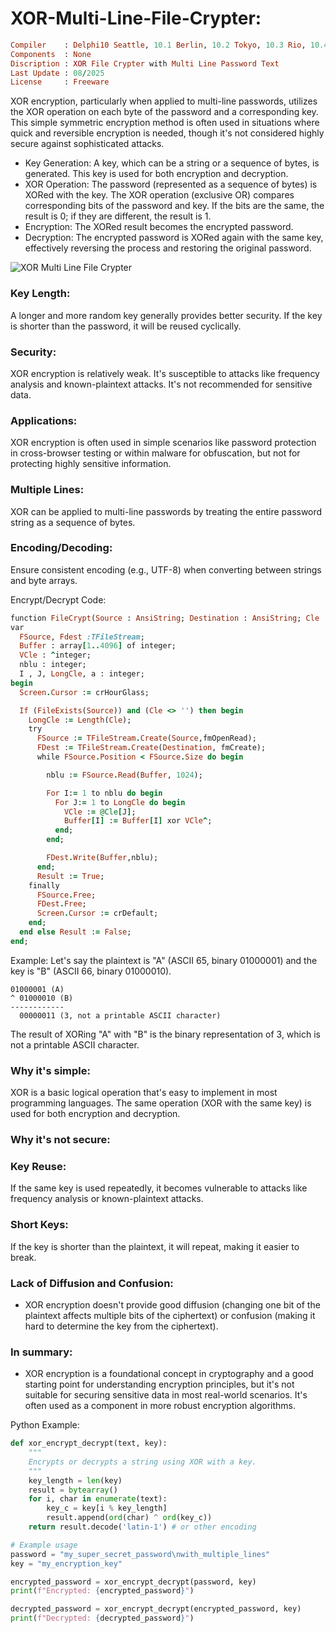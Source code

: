 # XOR-Multi-Line-File-Crypter:

```ruby
Compiler    : Delphi10 Seattle, 10.1 Berlin, 10.2 Tokyo, 10.3 Rio, 10.4 Sydney, 11 Alexandria, 12 Athens
Components  : None
Discription : XOR File Crypter with Multi Line Password Text
Last Update : 08/2025
License     : Freeware
```

XOR encryption, particularly when applied to multi-line passwords, utilizes the XOR operation on each byte of the password and a corresponding key. This simple symmetric encryption method is often used in situations where quick and reversible encryption is needed, though it's not considered highly secure against sophisticated attacks.

* Key Generation:
A key, which can be a string or a sequence of bytes, is generated. This key is used for both encryption and decryption. 
* XOR Operation:
The password (represented as a sequence of bytes) is XORed with the key. The XOR operation (exclusive OR) compares corresponding bits of the password and key. If the bits are the same, the result is 0; if they are different, the result is 1. 
* Encryption:
The XORed result becomes the encrypted password.
* Decryption:
The encrypted password is XORed again with the same key, effectively reversing the process and restoring the original password.



![XOR Multi Line File Crypter](https://github.com/user-attachments/assets/6c25f74b-9e28-4712-a96f-1abe78f69a64)




### Key Length:
A longer and more random key generally provides better security. If the key is shorter than the password, it will be reused cyclically. 
### Security:
XOR encryption is relatively weak. It's susceptible to attacks like frequency analysis and known-plaintext attacks. It's not recommended for sensitive data. 
### Applications:
XOR encryption is often used in simple scenarios like password protection in cross-browser testing or within malware for obfuscation, but not for protecting highly sensitive information. 
### Multiple Lines:
XOR can be applied to multi-line passwords by treating the entire password string as a sequence of bytes. 
### Encoding/Decoding:
Ensure consistent encoding (e.g., UTF-8) when converting between strings and byte arrays. 

Encrypt/Decrypt Code:
```ruby
function FileCrypt(Source : AnsiString; Destination : AnsiString; Cle : AnsiString):boolean;
var
  FSource, Fdest :TFileStream;
  Buffer : array[1..4096] of integer;
  VCle : ^integer;
  nblu : integer;
  I , J, LongCle, a : integer;
begin
  Screen.Cursor := crHourGlass;

  If (FileExists(Source)) and (Cle <> '') then begin
    LongCle := Length(Cle);
    try
      FSource := TFileStream.Create(Source,fmOpenRead);
      FDest := TFileStream.Create(Destination, fmCreate);
      while FSource.Position < FSource.Size do begin

        nblu := FSource.Read(Buffer, 1024);

        For I:= 1 to nblu do begin
          For J:= 1 to LongCle do begin
            VCle := @Cle[J];
            Buffer[I] := Buffer[I] xor VCle^;
          end;
        end;

        FDest.Write(Buffer,nblu);
      end;
      Result := True;
    finally
      FSource.Free;
      FDest.Free;
      Screen.Cursor := crDefault;
    end;
  end else Result := False;
end;
```

Example:
Let's say the plaintext is "A" (ASCII 65, binary 01000001) and the key is "B" (ASCII 66, binary 01000010). 
```
01000001 (A)
^ 01000010 (B)
------------
  00000011 (3, not a printable ASCII character)
```

The result of XORing "A" with "B" is the binary representation of 3, which is not a printable ASCII character. 

### Why it's simple:
XOR is a basic logical operation that's easy to implement in most programming languages.
The same operation (XOR with the same key) is used for both encryption and decryption. 
### Why it's not secure: 
### Key Reuse:
If the same key is used repeatedly, it becomes vulnerable to attacks like frequency analysis or known-plaintext attacks. 
### Short Keys:
If the key is shorter than the plaintext, it will repeat, making it easier to break. 
### Lack of Diffusion and Confusion:
* XOR encryption doesn't provide good diffusion (changing one bit of the plaintext affects multiple bits of the ciphertext) or confusion (making it hard to determine the key from the ciphertext). 
### In summary:
* XOR encryption is a foundational concept in cryptography and a good starting point for understanding encryption principles, but it's not suitable for securing sensitive data in most real-world scenarios. It's often used as a component in more robust encryption algorithms. 

Python Example:
```python
def xor_encrypt_decrypt(text, key):
    """
    Encrypts or decrypts a string using XOR with a key.
    """
    key_length = len(key)
    result = bytearray()
    for i, char in enumerate(text):
        key_c = key[i % key_length]
        result.append(ord(char) ^ ord(key_c))
    return result.decode('latin-1') # or other encoding

# Example usage
password = "my_super_secret_password\nwith_multiple_lines"
key = "my_encryption_key"

encrypted_password = xor_encrypt_decrypt(password, key)
print(f"Encrypted: {encrypted_password}")

decrypted_password = xor_encrypt_decrypt(encrypted_password, key)
print(f"Decrypted: {decrypted_password}")
```
